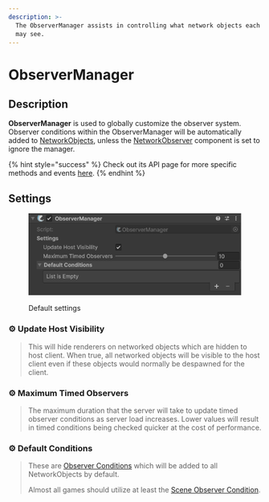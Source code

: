 ```yaml
---
description: >-
  The ObserverManager assists in controlling what network objects each client
  may see.
---
```


# ObserverManager

## Description <a href="#server-and-host" id="server-and-host"></a>

**ObserverManager** is used to globally customize the observer system. Observer conditions within the ObserverManager will be automatically added to [NetworkObjects](../../../../guides/features/networked-gameobjects-and-scripts/networkobjects/), unless the [NetworkObserver](../../network-observer.md) component is set to ignore the manager.

{% hint style="success" %}
Check out its API page for more specific methods and events [here](https://fish-networking.com/FishNet/api/api/FishNet.Managing.Observing.ObserverManager.html).
{% endhint %}

## Settings <a href="#server-and-host" id="server-and-host"></a>

<div align="left"><figure><img src="../../../../.gitbook/assets/observer-manager-component.png" alt=""><figcaption><p>Default settings</p></figcaption></figure></div>

### :gear: **Update Host Visibility**

> This will hide renderers on networked objects which are hidden to host client. When true, all networked objects will be visible to the host client even if these objects would normally be despawned for the client.

### :gear: **Maximum Timed Observers**

> The maximum duration that the server will take to update timed observer conditions as server load increases. Lower values will result in timed conditions being checked quicker at the cost of performance.

### :gear: **Default Conditions**

> These are [Observer Conditions](../../../scriptableobjects/observerconditions/) which will be added to all NetworkObjects by default.
>
> Almost all games should utilize at least the [Scene Observer Condition](../../../scriptableobjects/observerconditions/scenecondition.md).
